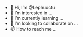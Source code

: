 - 👋 Hi, I’m @Lephuoctu
- 👀 I’m interested in ...
- 🌱 I’m currently learning ...
- 💞️ I’m looking to collaborate on ...
- 📫 How to reach me ...

<!---
Lephuoctu/Lephuoctu is a ✨ special ✨ repository because its `README.md` (this file) appears on your GitHub profile.
You can click the Preview link to take a look at your changes.
--->
